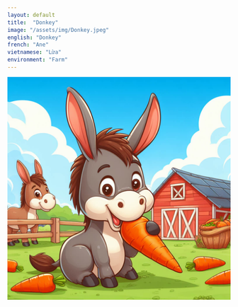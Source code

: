 ```yaml
---
layout: default
title:  "Donkey"
image: "/assets/img/Donkey.jpeg"
english: "Donkey"
french: "Ane"
vietnamese: "Lừa"
environment: "Farm"
---
```


![Donkey](/assets/img/Donkey.jpeg)